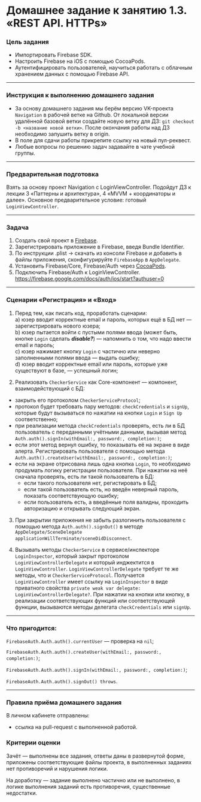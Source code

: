 # Домашнее задание к занятию 1.3. «REST API. HTTPs»

### Цель задания

- Импортировать Firebase SDK. 
- Настроить Firebase на iOS с помощью CocoaPods. 
- Аутентифицировать пользователей, научиться работать с облачным хранением данных с помощью Firebase API.

------

### Инструкция к выполнению домашнего задания

* За основу домашнего задания мы берём версию VK-проекта `Navigation` в рабочей ветке на Github. 
От локальной версии удалённой базовой ветки создайте новую ветку для ДЗ: `git checkout -b <название новой ветки>`. 
После окончания работы над ДЗ необходимо запушить ветку в origin.
* В поле для сдачи работы прикрепите ссылку на новый пул-реквест.
* Любые вопросы по решению задач задавайте в чате учебной группы.

------

### Предварительная подготовка
Взять за основу проект Navigation с LoginViewController. 
Подойдут ДЗ к лекции 3 «Паттерны и архитектура», 4 «MVVM + координаторы и далее». 
Основное предварительное условие: готовый `LoginViewController`.

------

### Задача 

1. Создать свой проект в [Firebase](https://firebase.google.com/docs/ios/setup).
2. Зарегистрировать приложение в Firebase, введя Bundle Identifier.
3. По инструкции .plist -> скачать из консоли Firebase и добавить в файлы приложения, сконфигурируйте `FirebaseApp` в `AppDelegate`.
4. Установить Firebase/Core, Firebase/Auth через [CocoaPods](https://cocoapods.org).
5. Подключить Firebase/Auth к LoginViewController.
https://firebase.google.com/docs/auth/ios/start?authuser=0

------

### Сценарии «Регистрация» и «Вход» 

1. Перед тем, как писать код, проработать сценарии:  
   a) юзер вводит корректные email и пароль, которых ещё в БД нет — зарегистрировать нового юзера;  
   b) юзер пытается войти с пустыми полями ввода (может быть, кнопке `Login` сделать ***disable?***) — напомнить о том, что надо ввести email и пароль;  
   c) юзер нажимает кнопку `Login` с частично или неверно заполненными полями ввода — выдать ошибку;  
   d) юзер вводит корректные email или пароль, которые уже существуют в базе, — успешный логин;
   
2. Реализовать `CheckerService` как Core-компонент — компонент, взаимодействующий с БД: 
- закрыть его протоколом `CheckerServiceProtocol`;
- протокол будет требовать пару методов: `checkCredentials` и `signUp`, которые будут вызываться по нажатии на кнопки `Login` и `Sign Up` соответственно; 
- при реализации метода `checkCredentials` проверять, есть ли в БД пользователь с переданными учётными данными, вызывая метод `Auth.auth().signIn(withEmail:, password:, completion:)`;
- если этот метод вернул ошибку, то показывать её на экране в виде алерта. Регистрировать пользователя с помощью метода `Auth.auth().createUser(withEmail:, password:, completion:)`;
- если на экране отрисована лишь одна кнопка `Login`, то необходимо продумать логику регистрации пользователя. При нажатии на неё сначала проверять, есть ли такой пользователь в БД:
   - если такого пользователя нет, регистировать в БД;
   - если такой пользователь есть, но введён неверный пароль, показать соответствующую ошибку;
   - если пользователь есть, а введённые поля валидны, проходить авторизацию и открывать следующий экран.

3. При закрытии приложения не забыть разлогинить пользователя с помощью метода `Auth.auth().signOut()` в методе `AppDelegate/SceneDelegate` `applicationWillTerminate/sceneDidDisconnect`.

4. Вызывать методы `CheckerService` в сервисе/инспекторе `LoginInspector`, который закрыт протоколом `LoginViewControllerDelegate` и который инджектится в `LoginViewController`. `LoginViewControllerDelegate` требует те же методы, что и `CheckerServiceProtocol`. Получается `LoginViewController` имеет ссылку на `LoginInspector` в виде приватного свойства `private weak var delegate: LoginViewControllerDelegate?`. При нажатии на кнопки или кнопку, в реализации соответствующих функций или соответствующей функции, вызываются методы делегата `checkCredentials` или `signUp`.

------

### Что пригодится: 

`FirebaseAuth.Auth.auth().currentUser` — проверка на `nil`;

`FirebaseAuth.Auth.auth().createUser(withEmail:, password:, completion:)`;

`FirebaseAuth.Auth.auth().signIn(withEmail:, password:, completion:)`;

`FirebaseAuth.Auth.auth().signOut() throws`.

------

### Правила приёма домашнего задания

В личном кабинете отправлены:

- ссылка на pull-request с выполненной работой.

### Критерии оценки

Зачёт — выполнены все задания, ответы даны в развернутой форме, приложены соответствующие файлы проекта, в выполненных заданиях нет противоречий и нарушения логики.

На доработку — задание выполнено частично или не выполнено, в логике выполнения заданий есть противоречия, существенные недостатки.
